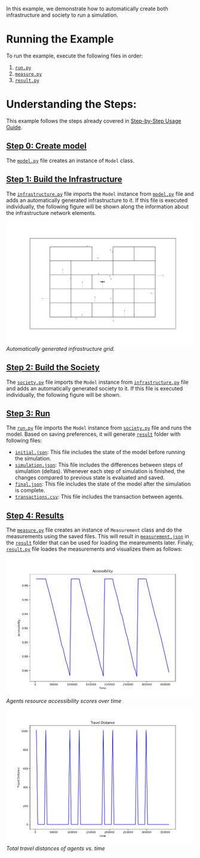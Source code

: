 In this example, we demonstrate how to automatically create both infrastructure and society to run a simulation.

# Running the Example

To run the example, execute the following files in order:
1. [`run.py`](https://github.com/cmudrc/pied-piper/blob/main/examples/automatic-creation/run.py)
2. [`measure.py`](https://github.com/cmudrc/pied-piper/blob/main/examples/automatic-creation/measure.py)
3. [`result.py`](https://github.com/cmudrc/pied-piper/blob/main/examples/automatic-creation/result.py)

# Understanding the Steps:

This example follows the steps already covered in [Step-by-Step Usage Guide](https://pied-piper.readthedocs.io/latest/step-by-step.html).

## [Step 0: Create model](https://pied-piper.readthedocs.io/latest/step-by-step.html#step-0-create-the-model)

The [`model.py`](https://github.com/cmudrc/pied-piper/blob/main/examples/automatic-creation/model.py) file creates an instance of `Model` class.

## [Step 1: Build the Infrastructure](https://pied-piper.readthedocs.io/latest/step-by-step.html#step-1-build-the-infrastructure)

The [`infrastructure.py`](https://github.com/cmudrc/pied-piper/blob/main/examples/automatic-creation/infrastructure.py) file imports the `Model` instance from [`model.py`](https://github.com/cmudrc/pied-piper/blob/main/examples/automatic-creation/model.py) file and adds an automatically generated infrastructure to it. If this file is executed individually, the following figure will be shown along the information about the infrastructure network elements.

![Infrastructure Creation](https://github.com/cmudrc/pied-piper/blob/main/examples/automatic-creation/infrastructure.png?raw=true)  
*Automatically generated infrastructure grid.*

## [Step 2: Build the Society](https://pied-piper.readthedocs.io/latest/step-by-step.html#step-2-build-the-society)

The [`society.py`](https://github.com/cmudrc/pied-piper/blob/main/examples/automatic-creation/society.py) file imports the `Model` instance from [`infrastructure.py`](https://github.com/cmudrc/pied-piper/blob/main/examples/automatic-creation/infrastructure.py) file and adds an automatically generated society to it. If this file is executed individually, the following figure will be shown.

## [Step 3: Run](https://pied-piper.readthedocs.io/latest/step-by-step.html#step-3-run)

The [`run.py`](https://github.com/cmudrc/pied-piper/blob/main/examples/automatic-creation/run.py) file imports the `Model` instance from [`society.py`](https://github.com/cmudrc/pied-piper/blob/main/examples/automatic-creation/society.py) file and runs the model. Based on saving preferences, it will generate [`result`](https://github.com/cmudrc/pied-piper/tree/main/examples/automatic-creation/result) folder with following files:
- [`initial.json`](https://github.com/cmudrc/pied-piper/blob/main/examples/automatic-creation/result/initial.json): This file includes the state of the model before running the simulation.
- [`simulation.json`](https://github.com/cmudrc/pied-piper/blob/main/examples/automatic-creation/result/simulation.json): This file includes the differences between steps of simulation (deltas). Whenever each step of simulation is finished, the changes compared to previous state is evaluated and saved.
- [`final.json`](https://github.com/cmudrc/pied-piper/blob/main/examples/automatic-creation/result/final.json): This file includes the state of the model after the simulation is complete.
- [`transactions.csv`](https://github.com/cmudrc/pied-piper/blob/main/examples/automatic-creation/result/transactions.csv): This file includes the transaction between agents. 

## [Step 4: Results](https://pied-piper.readthedocs.io/latest/step-by-step.html#step-4-results)

The [`measure.py`](https://github.com/cmudrc/pied-piper/blob/main/examples/automatic-creation/measure.py) file creates an instance of `Measurement` class and do the measurements using the saved files. This will result in [`measurement.json`](https://github.com/cmudrc/pied-piper/blob/main/examples/automatic-creation/result/measurement.json) in the [`result`](https://github.com/cmudrc/pied-piper/tree/main/examples/automatic-creation/result) folder that can be used for loading the meareuments later.
Finaly, [`result.py`](https://github.com/cmudrc/pied-piper/blob/main/examples/automatic-creation/result.py) file loades the measurements and visualizes them as follows:

![Accessibility](https://github.com/cmudrc/pied-piper/blob/main/examples/automatic-creation/accessibility.png?raw=true)  
*Agents resource accessibility scores over time*

![Travel Distance](https://github.com/cmudrc/pied-piper/blob/main/examples/automatic-creation/travel_distance.png?raw=true)  
*Total travel distances of agents vs. time*
